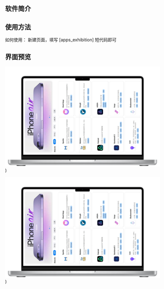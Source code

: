 ## 软件简介

## 使用方法

如何使用： 新建页面，填写 [apps_exhibition] 短代码即可
## 界面预览
![image](https://github.com/Jacky088/app-wordpress/blob/main/assets/pc-demo-img.png))

![image](https://github.com/Jacky088/app-wordpress/blob/main/assets/pc-demo-img.png))
